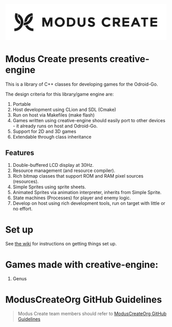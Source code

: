 [![Modus Create](./images/modus.logo.svg)](https://moduscreate.com)
# Modus Create presents creative-engine

This is a library of C++ classes for developing games for the Odroid-Go.

The design criteria for this library/game engine are:
1) Portable
2) Host development using CLion and SDL (Cmake)
3) Run on host via Makefiles (make flash)
4) Games written using creative-engine should easily port to other devices - it already runs on host and Odroid-Go.
5) Support for 2D and 3D games
6) Extendable through class inheritance

## Features
1) Double-buffered LCD display at 30Hz.
2) Resource management (and resource compiler).
3) Rich bitmap classes that support ROM and RAM pixel sources (resources).
4) Simple Sprites using sprite sheets.
5) Animated Sprites via animation interpreter, inherits from Simple Sprite.
6) State machines (Processes) for player and enemy logic.
7) Develop on host using rich development tools, run on target with little or no effort.

# Set up
See [the wiki](https://github.com/ModusCreateOrg/creative-engine/wiki) for instructions on getting things set up.

# Games made with creative-engine:
1) Genus

# ModusCreateOrg GitHub Guidelines

> Modus Create team members should refer to [ModusCreateOrg GitHub Guidelines](https://docs.google.com/document/d/1eBFta4gP3-eZ4Gcpx0ww9SHAH6GrOoPSLmTFZ7R8foo/edit#heading=h.sjyqpqnsjmjl)



